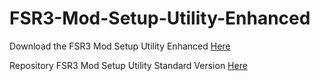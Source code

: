 # FSR3-Mod-Setup-Utility-Enhanced
Download the  FSR3 Mod Setup Utility Enhanced [Here](https://sharemods.com/faen4nmmhd5h/FSR3_v0.9_Beta.rar.html)

Repository FSR3 Mod Setup Utility Standard Version [Here](https://github.com/P4TOLINO06/FSR3.0-Mod-Setup-Utility)
 